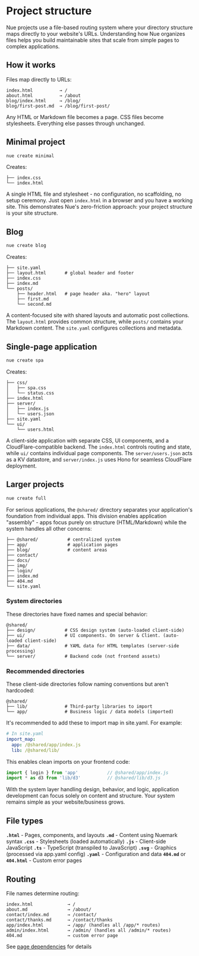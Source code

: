 
# Project structure
Nue projects use a file-based routing system where your directory structure maps directly to your website's URLs. Understanding how Nue organizes files helps you build maintainable sites that scale from simple pages to complex applications.


## How it works

Files map directly to URLs:

```
index.html          → /
about.html          → /about
blog/index.html     → /blog/
blog/first-post.md  → /blog/first-post/
```

Any HTML or Markdown file becomes a page. CSS files become stylesheets. Everything else passes through unchanged.

## Minimal project

```bash
nue create minimal
```

Creates:

```
├── index.css
└── index.html
```

A single HTML file and stylesheet - no configuration, no scaffolding, no setup ceremony. Just open `index.html` in a browser and you have a working site. This demonstrates Nue's zero-friction approach: your project structure is your site structure.


## Blog

```bash
nue create blog
```
Creates:

```
├── site.yaml
├── layout.html       # global header and footer
├── index.css
├── index.md
└── posts/
    ├── header.html   # page header aka. "hero" layout
    ├── first.md
    └── second.md
```

A content-focused site with shared layouts and automatic post collections. The `layout.html` provides common structure, while `posts/` contains your Markdown content. The `site.yaml` configures collections and metadata.


## Single-page application

```bash
nue create spa
```

Creates:

```
├── css/
│   ├── spa.css
│   └── status.css
├── index.html
├── server/
│   ├── index.js
│   └── users.json
├── site.yaml
└── ui/
    └── users.html
```

A client-side application with separate CSS, UI components, and a CloudFlare-compatible backend. The `index.html` controls routing and state, while `ui/` contains individual page components. The `server/users.json` acts as a KV datastore, and `server/index.js` uses Hono for seamless CloudFlare deployment.



## Larger projects

```bash
nue create full
```

For serious applications, the `@shared/` directory separates your application's foundation from individual apps. This division enables application "assembly" - apps focus purely on structure (HTML/Markdown) while the system handles all other concerns:

```
├── @shared/           # centralized system
├── app/               # application pages
├── blog/              # content areas
├── contact/
├── docs/
├── img/
├── login/
├── index.md
├── 404.md
└── site.yaml
```

### System directories

These directories have fixed names and special behavior:

```
@shared/
├── design/           # CSS design system (auto-loaded client-side)
├── ui/               # UI components. On server & Client. (auto-loaded client-side)
├── data/             # YAML data for HTML templates (server-side processing)
└── server/           # Backend code (not frontend assets)
```

### Recommended directories
These client-side directories follow naming conventions but aren't hardcoded:

```
@shared/
├── lib/              # Third-party libraries to import
└── app/              # Business logic / data models (imported)
```

It's recommended to add these to import map in site.yaml. For example:

```yaml
# In site.yaml
import_map:
  app: /@shared/app/index.js
  lib: /@shared/lib/
```

This enables clean imports on your frontend code:

```javascript
import { login } from 'app'           // @shared/app/index.js
import * as d3 from 'lib/d3'          // @shared/lib/d3.js
```

With the system layer handling design, behavior, and logic, application development can focus solely on content and structure. Your system remains simple as your website/business grows.


## File types

**`.html`** - Pages, components, and layouts
**`.md`** - Content using Nuemark syntax
**`.css`** - Stylesheets (loaded automatically)
**`.js`** - Client-side JavaScript
**`.ts`** - TypeScript (transpiled to JavaScript)
**`.svg`** - Graphics (processed via app.yaml config)
**`.yaml`** - Configuration and data
**`404.md`** or **`404.html`** - Custom error pages


## Routing
File names determine routing:

```
index.html             → /
about.md               → /about/
contact/index.md       → /contact/
contact/thanks.md      → /contact/thanks
app/index.html         → /app/ (handles all /app/* routes)
admin/index.html       → /admin/ (handles all /admin/* routes)
404.md                 → custom error page
```

See [page dependencies](page-dependencies) for details


